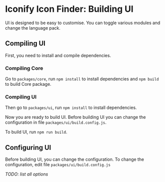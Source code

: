 # Iconify Icon Finder: Building UI

UI is designed to be easy to customise. You can toggle various modules and change the language pack.

## Compiling UI

First, you need to install and compile dependencies.

### Compiling Core

Go to `packages/core`, run `npm install` to install dependencies and `npm build` to build Core package.

### Compiling UI

Then go to `packages/ui`, run `npm install` to install dependencies.

Now you are ready to build UI. Before building UI you can change the configuration in file `packages/ui/build.config.js`.

To build UI, run `npm run build`.

## Configuring UI

Before building UI, you can change the configuration. To change the configuration, edit file `packages/ui/build.config.js`

_TODO: list all options_
